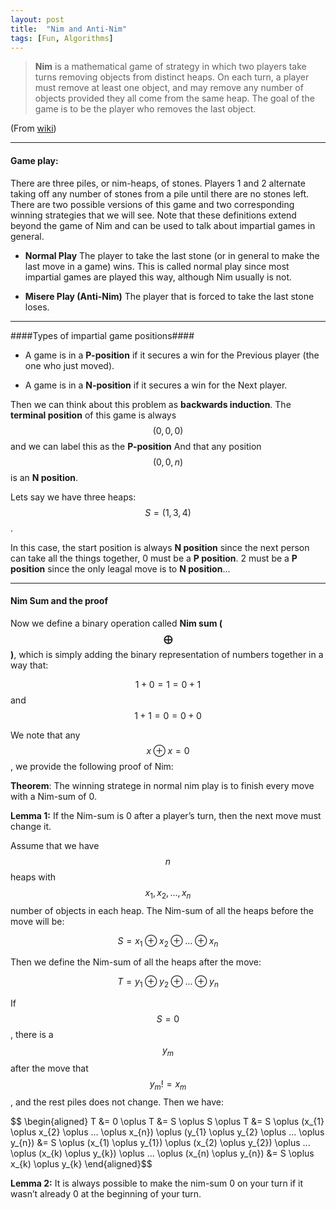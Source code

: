 ```yaml
---
layout: post
title:  "Nim and Anti-Nim"
tags: [Fun, Algorithms]
---
```


> **Nim** is a mathematical game of strategy 
in which two players take turns removing 
objects from distinct heaps. On each turn, 
a player must remove at least one object, 
and may remove any number of objects provided 
they all come from the same heap. The goal of 
the game is to be the player who removes the 
last object.

(From [wiki](https://en.wikipedia.org/wiki/Nim))

---

#### Game play: ####

There are three piles, or nim-heaps, of stones. Players 1 and 2 alternate
taking off any number of stones from a pile until there are no stones left.
There are two possible versions of this game and two corresponding winning
strategies that we will see. Note that these definitions extend beyond the
game of Nim and can be used to talk about impartial games in general.

* **Normal Play** The player to take the last stone (or in general to make
the last move in a game) wins. This is called normal play since most
impartial games are played this way, although Nim usually is not.

* **Misere Play (Anti-Nim)** The player that is forced to take the last stone loses.

---

####Types of impartial game positions####

* A game is in a **P-position** if it secures a win for the Previous player
(the one who just moved).

* A game is in a **N-position** if it secures a win for the Next player.

Then we can think about this problem as **backwards induction**. The **terminal position**
of this game is always $$(0, 0, 0)$$ and we can label this as the **P-position**
And that any position $$(0, 0, n)$$ is an **N position**.

Lets say we have three heaps: $$S = (1, 3, 4)$$. 

In this case, the start position is always **N position** since the next person 
can take all the things together, 0 must be a **P position**. 2 must be a **P position**
since the only leagal move is to **N position**...

---

#### Nim Sum and the proof ####

Now we define a binary operation called **Nim sum ($$\bigoplus$$)**, which is simply adding 
the binary representation of numbers together in a way that:

$$ 1+0=1=0+1$$ and $$ 1+ 1=0=0+0$$

We note that any $$x \oplus x =0$$, we provide the following proof of Nim:

**Theorem**: The winning stratege in normal nim play is to finish every move 
with a Nim-sum of 0.

**Lemma 1:** If the Nim-sum is 0 after a player’s turn, then the next move
must change it.

Assume that we have $$n$$ heaps with $$x_{1}, x_{2}, ...,x_{n}$$ number of objects in each heap.
The Nim-sum of all the heaps before the move will be:

$$S = x_{1} \oplus x_{2} \oplus ... \oplus x_{n}$$

Then we define the Nim-sum of all the heaps after the move:

$$T = y_{1} \oplus y_{2} \oplus ... \oplus y_{n}$$

If $$S =0$$, there is a $$y_{m}$$ after the move that $$y_{m} != x_{m}$$,
and the rest piles does not change. Then we have:

$$ \begin{aligned} 
T &= 0 \oplus T
&= S \oplus S \oplus T
&= S \oplus (x_{1} \oplus x_{2} \oplus ... \oplus x_{n}) \oplus (y_{1} \oplus y_{2} \oplus ... \oplus y_{n})
&= S \oplus (x_{1) \oplus y_{1}) \oplus (x_{2) \oplus y_{2}) \oplus ... \oplus (x_{k) \oplus y_{k}) \oplus ... \oplus (x_{n) \oplus y_{n}) 
&= S \oplus x_{k) \oplus y_{k}
\end{aligned}$$




**Lemma 2:** It is always possible to make the nim-sum 0 on your turn if
it wasn’t already 0 at the beginning of your turn.


